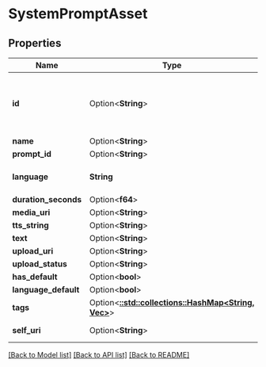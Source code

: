 # SystemPromptAsset

## Properties

Name | Type | Description | Notes
------------ | ------------- | ------------- | -------------
**id** | Option<**String**> | The globally unique identifier for the object. | [optional][readonly]
**name** | Option<**String**> |  | [optional]
**prompt_id** | Option<**String**> |  | [optional]
**language** | **String** | The asset resource language | 
**duration_seconds** | Option<**f64**> |  | [optional]
**media_uri** | Option<**String**> |  | [optional]
**tts_string** | Option<**String**> |  | [optional]
**text** | Option<**String**> |  | [optional]
**upload_uri** | Option<**String**> |  | [optional]
**upload_status** | Option<**String**> |  | [optional]
**has_default** | Option<**bool**> |  | [optional]
**language_default** | Option<**bool**> |  | [optional]
**tags** | Option<[**::std::collections::HashMap<String, Vec<String>>**](array.md)> |  | [optional]
**self_uri** | Option<**String**> | The URI for this object | [optional][readonly]

[[Back to Model list]](../README.md#documentation-for-models) [[Back to API list]](../README.md#documentation-for-api-endpoints) [[Back to README]](../README.md)


